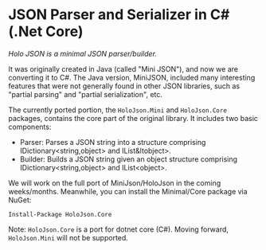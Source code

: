 # JSON Parser and Serializer in C# (.Net Core) #
_Holo JSON is a minimal JSON parser/builder._

It was originally created in Java (called "Mini JSON"), and now we are converting it to C#. The Java version, MiniJSON, included many interesting features that were not generally found in other JSON libraries, such as "partial parsing" and "partial serialization", etc.

The currently ported portion, the `HoloJson.Mini` and `HoloJson.Core` packages, contains the core part of the original library. It includes two basic components:
 
* Parser: Parses a JSON string into a structure comprising IDictionary&lt;string,object&gt; and IList&ltobject&gt;. 
* Builder: Builds a JSON string given an object structure comprising IDictionary&lt;string,object&gt; and IList&lt;object&gt;.

 We will work on the full port of MiniJson/HoloJson in the coming weeks/months. Meanwhile, you can install the Minimal/Core package via  NuGet:

    Install-Package HoloJson.Core


Note: `HoloJson.Core` is a port for dotnet core (C#). Moving forward, `HoloJson.Mini` will not be supported. 

